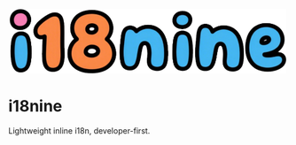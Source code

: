 <p align="center">
  <img src="https://github.com/molvqingtai/i18nine/blob/master/logo.png" width="500px"/>
</p>

# i18nine

Lightweight inline i18n, developer-first.
